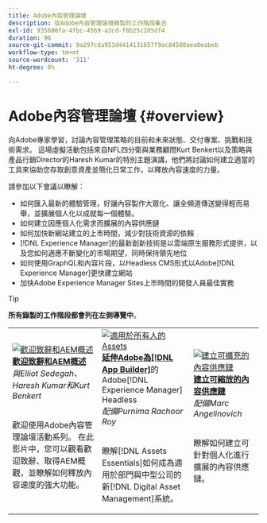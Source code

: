 ```yaml
---
title: Adobe內容管理論壇
description: 從Adobe內容管理論壇錄製的工作階段集合
exl-id: 935600fa-4fbc-4569-a3cd-f8b25c205df4
duration: 96
source-git-commit: 9a297cda953d4414131657f9ac84580aea0eabeb
workflow-type: tm+mt
source-wordcount: '311'
ht-degree: 0%

---
```


# Adobe內容管理論壇 {#overview}

向Adobe專家學習，討論內容管理策略的目前和未來狀態、交付專案、挑戰和技術需求。 這場虛擬活動包括來自NFL四分衛與業務顧問Kurt Benkert以及策略與產品行銷Director的Haresh Kumar的特別主題演講，他們將討論如何建立適當的工具來協助您存取創意資產並簡化日常工作，以釋放內容速度的力量。

請參加以下會議以瞭解：

* 如何匯入最新的體驗管理，好讓內容製作大眾化、讓全頻道傳送變得輕而易舉，並擴展個人化以成就每一個體驗。
* 如何建立因應個人化需求而擴展的內容供應鏈
* 如何加快新網站建立的上市時間，減少對技術資源的依賴
* [!DNL Experience Manager]的最新創新技術是以雲端原生服務形式提供，以及您如何適應不斷變化的市場期望，同時保持領先地位
* 如何使用GraphQL和內容片段，以Headless CMS形式以Adobe[!DNL Experience Manager]更快建立網站
* 加快Adobe Experience Manager Sites上市時間的開發人員最佳實務

>[!TIP]
>
>**所有錄製的工作階段都會列在左側導覽中**。

<table>
  <tr>
   <td>
      <a href="2022/welcome.md">
      <img alt="歡迎致辭和AEM概述" src="assets/welcome.png" >
      </a>
      <div>
         <a href="2022/welcome.md"><strong>歡迎致辭和AEM概述</strong></a>         
         <br/><em>與Elliot Sedegah、Haresh Kumar和Kurt Benkert</em>
      </div>
      <p>
        <br/>
         歡迎使用Adobe內容管理論壇活動系列。 在此影片中，您可以觀看歡迎致辭、取得AEM概觀，並瞭解如何釋放內容速度的強大功能。
      </p>
   </td>
   <td>
      <a href="2022/assets-for-all.md">
      <img alt="適用於所有人的Assets" src="assets/assets-for-all.png" >
      </a>
      <div>
         <a href="2022/assets-for-all.md"><strong>延伸Adobe為[!DNL App Builder]</strong></a>的Adobe[!DNL Experience Manager] Headless         
         <br/><em>配備Purnima Rachoor Roy</em>
      </div>
      <p>
        <br/>
          瞭解[!DNL Assets Essentials]如何成為適用於部門與中型公司的新[!DNL Digital Asset Management]系統。
      </p>
   </td>
   <td>
      <a href="2022/supply-chain.md">
      <img alt="建立可擴充的內容供應鏈" src="assets/supply-chain.png" />
      </a>
      <div>
         <a href="2022/supply-chain.md"><strong>建立可縮放的內容供應鏈</strong></a>         
         <br/><em>配備Marc Angelinovich</em>
      </div>
      <p>
        <br/>
         瞭解如何建立可針對個人化進行擴展的內容供應鏈。
      </p>
   </td>
  </tr>
</table>
